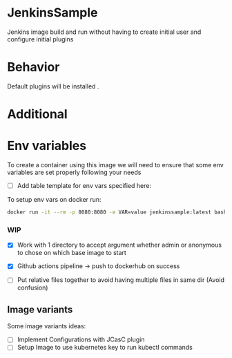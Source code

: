 # JenkinsSample
Jenkins image build and run without having to create initial user and configure initial plugins
# Behavior
Default plugins will be installed .

# Additional

# Env variables
To create a container using this image we will need to ensure that some env variables are set properly following your needs

- [ ] Add table template for env vars specified here:

To setup env vars on docker run:
```sh
docker run -it --rm -p 8080:8080 -e VAR=value jenkinssample:latest bash
```


### WIP
- [X] Work with 1 directory to accept argument whether admin or anonymous to chose on which base image to start
- [X] Github actions pipeline -> push to dockerhub on success
- [ ] Put relative files together to avoid having multiple files in same dir (Avoid confusion)


## Image variants
Some image variants ideas:

- [ ] Implement Configurations with JCasC plugin
- [ ] Setup Image to use kubernetes key to run kubectl commands
